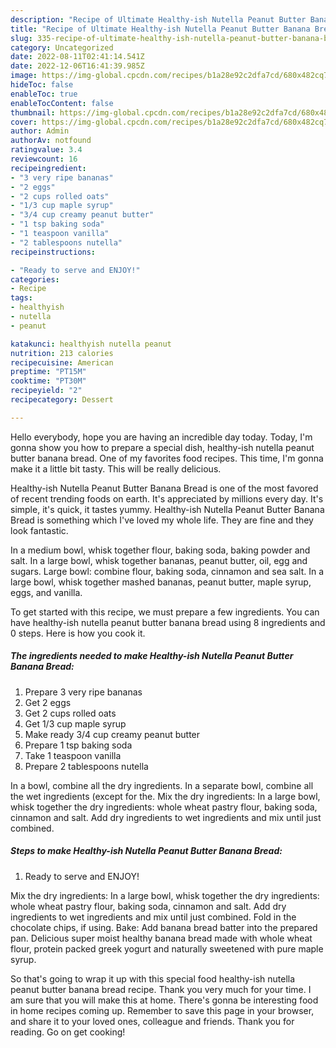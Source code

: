 ```yaml
---
description: "Recipe of Ultimate Healthy-ish Nutella Peanut Butter Banana Bread"
title: "Recipe of Ultimate Healthy-ish Nutella Peanut Butter Banana Bread"
slug: 335-recipe-of-ultimate-healthy-ish-nutella-peanut-butter-banana-bread
category: Uncategorized
date: 2022-08-11T02:41:14.541Z
date: 2022-12-06T16:41:39.985Z
image: https://img-global.cpcdn.com/recipes/b1a28e92c2dfa7cd/680x482cq70/healthy-ish-nutella-peanut-butter-banana-bread-recipe-main-photo.jpg
hideToc: false
enableToc: true
enableTocContent: false
thumbnail: https://img-global.cpcdn.com/recipes/b1a28e92c2dfa7cd/680x482cq70/healthy-ish-nutella-peanut-butter-banana-bread-recipe-main-photo.jpg
cover: https://img-global.cpcdn.com/recipes/b1a28e92c2dfa7cd/680x482cq70/healthy-ish-nutella-peanut-butter-banana-bread-recipe-main-photo.jpg
author: Admin
authorAv: notfound
ratingvalue: 3.4
reviewcount: 16
recipeingredient:
- "3 very ripe bananas"
- "2 eggs"
- "2 cups rolled oats"
- "1/3 cup maple syrup"
- "3/4 cup creamy peanut butter"
- "1 tsp baking soda"
- "1 teaspoon vanilla"
- "2 tablespoons nutella"
recipeinstructions:

- "Ready to serve and ENJOY!"
categories:
- Recipe
tags:
- healthyish
- nutella
- peanut

katakunci: healthyish nutella peanut 
nutrition: 213 calories
recipecuisine: American
preptime: "PT15M"
cooktime: "PT30M"
recipeyield: "2"
recipecategory: Dessert

---
```



Hello everybody, hope you are having an incredible day today. Today, I'm gonna show you how to prepare a special dish, healthy-ish nutella peanut butter banana bread. One of my favorites food recipes. This time, I'm gonna make it a little bit tasty. This will be really delicious.

Healthy-ish Nutella Peanut Butter Banana Bread is one of the most favored of recent trending foods on earth. It's appreciated by millions every day. It's simple, it's quick, it tastes yummy. Healthy-ish Nutella Peanut Butter Banana Bread is something which I've loved my whole life. They are fine and they look fantastic.

In a medium bowl, whisk together flour, baking soda, baking powder and salt. In a large bowl, whisk together bananas, peanut butter, oil, egg and sugars. Large bowl: combine flour, baking soda, cinnamon and sea salt. In a large bowl, whisk together mashed bananas, peanut butter, maple syrup, eggs, and vanilla.


To get started with this recipe, we must prepare a few ingredients. You can have healthy-ish nutella peanut butter banana bread using 8 ingredients and 0 steps. Here is how you cook it.

<!--inarticleads1-->

##### The ingredients needed to make Healthy-ish Nutella Peanut Butter Banana Bread:

1. Prepare 3 very ripe bananas
1. Get 2 eggs
1. Get 2 cups rolled oats
1. Get 1/3 cup maple syrup
1. Make ready 3/4 cup creamy peanut butter
1. Prepare 1 tsp baking soda
1. Take 1 teaspoon vanilla
1. Prepare 2 tablespoons nutella


In a bowl, combine all the dry ingredients. In a separate bowl, combine all the wet ingredients (except for the. Mix the dry ingredients: In a large bowl, whisk together the dry ingredients: whole wheat pastry flour, baking soda, cinnamon and salt. Add dry ingredients to wet ingredients and mix until just combined. 

<!--inarticleads2-->

##### Steps to make Healthy-ish Nutella Peanut Butter Banana Bread:


1. Ready to serve and ENJOY!

Mix the dry ingredients: In a large bowl, whisk together the dry ingredients: whole wheat pastry flour, baking soda, cinnamon and salt. Add dry ingredients to wet ingredients and mix until just combined. Fold in the chocolate chips, if using. Bake: Add banana bread batter into the prepared pan. Delicious super moist healthy banana bread made with whole wheat flour, protein packed greek yogurt and naturally sweetened with pure maple syrup. 

So that's going to wrap it up with this special food healthy-ish nutella peanut butter banana bread recipe. Thank you very much for your time. I am sure that you will make this at home. There's gonna be interesting food in home recipes coming up. Remember to save this page in your browser, and share it to your loved ones, colleague and friends. Thank you for reading. Go on get cooking!
